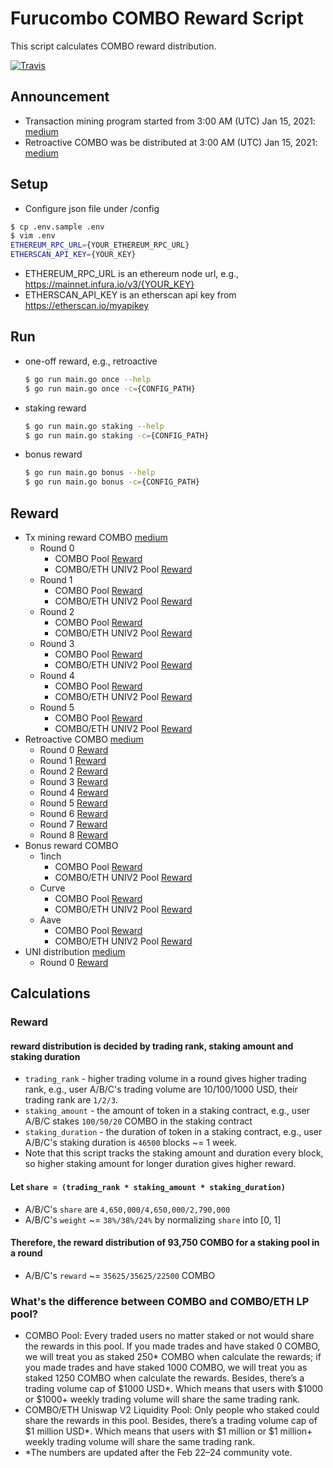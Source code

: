 # Furucombo COMBO Reward Script

This script calculates COMBO reward distribution.

[![Travis](https://travis-ci.com/dinngodev/furucombo-reward-scripts.svg?branch=master)](https://travis-ci.com/dinngodev/furucombo-reward-scripts)

## Announcement
* Transaction mining program started from 3:00 AM (UTC) Jan 15, 2021: [medium](https://medium.com/furucombo/announcing-furucombo-transaction-mining-program-33381f393230)
* Retroactive COMBO was be distributed at 3:00 AM (UTC) Jan 15, 2021: [medium](https://medium.com/furucombo/first-furucombo-grant-7b1e48175c99)

## Setup
* Configure json file under /config

```sh
$ cp .env.sample .env
$ vim .env
ETHEREUM_RPC_URL={YOUR_ETHEREUM_RPC_URL}
ETHERSCAN_API_KEY={YOUR_KEY}
```

* ETHEREUM_RPC_URL is an ethereum node url, e.g., <https://mainnet.infura.io/v3/{YOUR_KEY}>
* ETHERSCAN_API_KEY is an etherscan api key from <https://etherscan.io/myapikey>

## Run

* one-off reward, e.g., retroactive

  ```sh
  $ go run main.go once --help
  $ go run main.go once -c={CONFIG_PATH}
  ```

* staking reward

  ```sh
  $ go run main.go staking --help
  $ go run main.go staking -c={CONFIG_PATH}
  ```

* bonus reward

  ```sh
  $ go run main.go bonus --help
  $ go run main.go bonus -c={CONFIG_PATH}
  ```

## Reward
* Tx mining reward COMBO [medium](https://medium.com/furucombo/announcing-furucombo-transaction-mining-program-33381f393230)
  * Round 0
    * COMBO Pool [Reward](/rewards/staking/0/0x7c46eFAe8632A0c0e1C25718bae91b6b62D9A16E/rewards.json)
    * COMBO/ETH UNIV2 Pool [Reward](/rewards/staking/0/0x78d742F43Ce72B3D7bDBB2147c252F7a8bab3de4/rewards.json)
  * Round 1
    * COMBO Pool [Reward](/rewards/staking/1/0x7c46eFAe8632A0c0e1C25718bae91b6b62D9A16E/rewards.json)
    * COMBO/ETH UNIV2 Pool [Reward](/rewards/staking/1/0x78d742F43Ce72B3D7bDBB2147c252F7a8bab3de4/rewards.json)
  * Round 2
    * COMBO Pool [Reward](/rewards/staking/2/0x7c46eFAe8632A0c0e1C25718bae91b6b62D9A16E/rewards.json)
    * COMBO/ETH UNIV2 Pool [Reward](/rewards/staking/2/0x78d742F43Ce72B3D7bDBB2147c252F7a8bab3de4/rewards.json)
  * Round 3
    * COMBO Pool [Reward](/rewards/staking/3/0x7c46eFAe8632A0c0e1C25718bae91b6b62D9A16E/rewards.json)
    * COMBO/ETH UNIV2 Pool [Reward](/rewards/staking/3/0x78d742F43Ce72B3D7bDBB2147c252F7a8bab3de4/rewards.json)
  * Round 4
    * COMBO Pool [Reward](/rewards/staking/4/0x7c46eFAe8632A0c0e1C25718bae91b6b62D9A16E/rewards.json)
    * COMBO/ETH UNIV2 Pool [Reward](/rewards/staking/4/0x78d742F43Ce72B3D7bDBB2147c252F7a8bab3de4/rewards.json)
  * Round 5
    * COMBO Pool [Reward](/rewards/staking/5/0x7c46eFAe8632A0c0e1C25718bae91b6b62D9A16E/rewards.json)
    * COMBO/ETH UNIV2 Pool [Reward](/rewards/staking/5/0x78d742F43Ce72B3D7bDBB2147c252F7a8bab3de4/rewards.json)
* Retroactive COMBO [medium](https://medium.com/furucombo/first-furucombo-grant-7b1e48175c99)
  * Round 0 [Reward](/rewards/retroactive/0/rewards.json)
  * Round 1 [Reward](/rewards/retroactive/1/rewards.json)
  * Round 2 [Reward](/rewards/retroactive/2/rewards.json)
  * Round 3 [Reward](/rewards/retroactive/3/rewards.json)
  * Round 4 [Reward](/rewards/retroactive/4/rewards.json)
  * Round 5 [Reward](/rewards/retroactive/5/rewards.json)
  * Round 6 [Reward](/rewards/retroactive/6/rewards.json)
  * Round 7 [Reward](/rewards/retroactive/7/rewards.json)
  * Round 8 [Reward](/rewards/retroactive/8/rewards.json)
* Bonus reward COMBO
  * 1inch
    * COMBO Pool [Reward](/rewards/bonus/0/rewards.json)
    * COMBO/ETH UNIV2 Pool [Reward](/rewards/bonus/1/rewards.json)
  * Curve
    * COMBO Pool [Reward](/rewards/bonus/2/rewards.json)
    * COMBO/ETH UNIV2 Pool [Reward](/rewards/bonus/3/rewards.json)
  * Aave
    * COMBO Pool [Reward](/rewards/bonus/3/rewards.json)
    * COMBO/ETH UNIV2 Pool [Reward](/rewards/bonus/4/rewards.json)
* UNI distribution [medium](https://medium.com/furucombo/uni-decision-has-been-made-distribution-to-community-253a51e742dc)
  * Round 0 [Reward](/rewards/uni_distribution/0/rewards.json)

## Calculations

### Reward

#### reward distribution is decided by trading rank, staking amount and staking duration
* `trading_rank` - higher trading volume in a round gives higher trading rank, e.g., user A/B/C's trading volume are 10/100/1000 USD, their trading rank are `1/2/3`.
* `staking_amount` - the amount of token in a staking contract, e.g., user A/B/C stakes `100/50/20` COMBO in the staking contract
* `staking_duration` - the duration of token in a staking contract, e.g., user A/B/C's staking duration is `46500` blocks ~= 1 week.
* Note that this script tracks the staking amount and duration every block, so higher staking amount for longer duration gives higher reward.

#### Let `share = (trading_rank * staking_amount * staking_duration)`
* A/B/C's `share` are `4,650,000/4,650,000/2,790,000`
* A/B/C's `weight` ~= `38%/38%/24%` by normalizing `share` into [0, 1]

#### Therefore, the reward distribution of 93,750 COMBO for a staking pool in a round
* A/B/C's `reward` ~= `35625/35625/22500` COMBO

### What's the difference between COMBO and COMBO/ETH LP pool?
* COMBO Pool: Every traded users no matter staked or not would share the rewards in this pool. If you made trades and have staked 0 COMBO, we will treat you as staked 250* COMBO when calculate the rewards; if you made trades and have staked 1000 COMBO, we will treat you as staked 1250 COMBO when calculate the rewards. Besides, there’s a trading volume cap of $1000 USD*. Which means that users with $1000 or $1000+ weekly trading volume will share the same trading rank.
* COMBO/ETH Uniswap V2 Liquidity Pool: Only people who staked could share the rewards in this pool. Besides, there’s a trading volume cap of $1 million USD*. Which means that users with $1 million or $1 million+ weekly trading volume will share the same trading rank.
* *The numbers are updated after the Feb 22–24 community vote.

